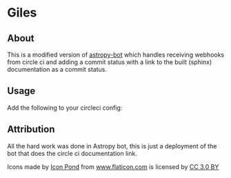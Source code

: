 # Giles

## About


This is a modified version of
[astropy-bot](https://github.com/astropy/astropy-bot) which handles receiving
webhooks from circle ci and adding a commit status with a link to the built
(sphinx) documentation as a commit status.


## Usage

Add the following to your circleci config:



## Attribution

All the hard work was done in Astropy bot, this is just a deployment of the bot
that does the circle ci documentation link.

<div>Icons made by <a href="https://www.flaticon.com/authors/popcorns-arts"
title="Icon Pond">Icon Pond</a> from <a href="https://www.flaticon.com/"
title="Flaticon">www.flaticon.com</a> is licensed by <a
href="http://creativecommons.org/licenses/by/3.0/" title="Creative Commons BY
3.0" target="_blank">CC 3.0 BY</a></div>

